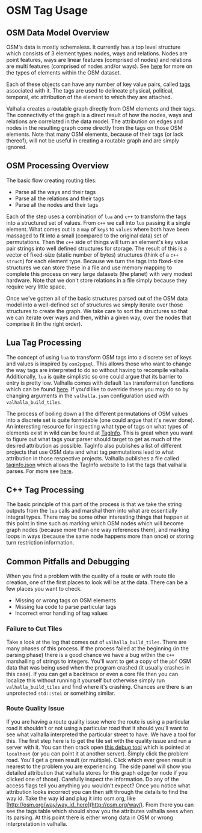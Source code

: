 # OSM Tag Usage

## OSM Data Model Overview

OSM's data is mostly schemaless. It currently has a top level structure which consists of 3 element types: nodes, ways and relations. Nodes are point features, ways are linear features (comprised of nodes) and relations are multi features (comprised of nodes and/or ways). See [here](https://wiki.openstreetmap.org/wiki/Relation) for more on the types of elements within the OSM dataset.

Each of these objects can have any number of key value pairs, called [tags](https://wiki.openstreetmap.org/wiki/Tags) associated with it. The tags are used to delineate physical, political, temporal, etc attribution of the element to which they are attached.

Valhalla creates a routable graph directly from OSM elements and their tags. The connectivity of the graph is a direct result of how the nodes, ways and relations are correlated in the data model. The attribution on edges and nodes in the resulting graph come directly from the tags on those OSM elements. Note that many OSM elements, because of their tags (or lack thereof), will not be useful in creating a routable graph and are simply ignored.

## OSM Processing Overview

The basic flow creating routing tiles:

* Parse all the ways and their tags
* Parse all the relations and their tags
* Parse all the nodes and their tags

Each of the step uses a combination of `lua` and `c++` to transform the tags into a structured set of values. From `c++` we call into `lua` passing it a single element. What comes out is a `map` of `keys` to `values` where both have been massaged to fit into a small (compared to the original data) set of permutations. Then the `c++` side of things will turn an element's key value pair strings into well defined structures for storage. The result of this is a vector of fixed-size (static number of bytes) structures (think of a `c++` `struct`) for each element type. Because we turn the tags into fixed-size structures we can store these in a file and use memory mapping to complete this process on very large datasets (the planet) with very modest hardware. Note that we don't store relations in a file simply because they require very little space. 

Once we've gotten all of the basic structures parsed out of the OSM data model into a well-defined set of structures we simply iterate over those structures to create the graph. We take care to sort the structures so that we can iterate over ways and then, within a given way, over the nodes that comprise it (in the right order).

## Lua Tag Processing

The concept of using `lua` to transform OSM tags into a discrete set of keys and values is inspired by `osm2pgsql`. This allows those who want to change the way tags are interpreted to do so without having to recompile valhalla. Additionally, `lua` is quite simplistic so one could argue that its barrier to entry is pretty low. Valhalla comes with default `lua` transformation functions which can be found [here](https://github.com/valhalla/valhalla/tree/master/lua). If you'd like to override these you may do so by changing arguments in the `valhalla.json` configuration used with `valhalla_build_tiles`.

The process of boiling down all the different permutations of OSM values into a discrete set is quite formidable (one could argue that it's never done). An interesting resource for inspecting what type of tags on what types of elements exist in wild can be found at [TagInfo](https://taginfo.openstreetmap.org/). This is great when you want to figure out what tags your parser should target to get as much of the desired attribution as possible. TagInfo also publishes a list of different projects that use OSM data and what tag permutations lead to what attribution in those respective projects. Valhalla publishes a file called [taginfo.json](https://github.com/valhalla/valhalla/blob/master/taginfo.json) which allows the TagInfo website to list the tags that valhalla parses. For more see [here](https://taginfo.openstreetmap.org/projects/valhalla#tags).

## C++ Tag Processing

The basic principle of this part of the process is that we take the string outputs from the `lua` calls and marshal them into what are essentially integral types. There may be some other interesting things that happen at this point in time such as marking which OSM nodes which will become graph nodes (because more than one way references them), and marking loops in ways (because the same node happens more than once) or storing turn restriction information.

## Common Pitfalls and Debugging

When you find a problem with the quality of a route or with route tile creation, one of the first places to look will be at the data. There can be a few places you want to check.

* Missing or wrong tags on OSM elements
* Missing lua code to parse particular tags
* Incorrect error handling of tag values

### Failure to Cut Tiles

Take a look at the log that comes out of `valhalla_build_tiles`. There are many phases of this process. If the process failed at the beginning (in the parsing phase) there is a good chance we have a bug within the `c++` marshalling of strings to integers. You'll want to get a copy of the `pbf` OSM data that was being used when the program crashed (it usually crashes in this case). If you can get a backtrace or even a core file then you can localize this without running it yourself but otherwise simply run `valhalla_build_tiles` and find where it's crashing. Chances are there is an unprotected `std::stoi` or something similar.

### Route Quality Issue

If you are having a route quality issue where the route is using a particular road it shouldn't or not using a particular road that it should you'll want to see what valhalla interpreted the particular street to have. We have a tool for this. The first step here is to get the tile set with the quality issue and run a server with it. You can then crack open [this debug tool](http://valhalla.github.io/demos/locate/) which is pointed at `localhost` (or you can point it at another server). Simply click the problem road. You'll get a green result (or multiple). Click which ever green result is nearest to the problem you are experiencing. The side panel will show you detailed attribution that valhalla stores for this graph edge (or node if you clicked one of those). Carefully inspect the information. Do any of the access flags tell you anything you wouldn't expect? Once you notice what attribution looks incorrect you can then sift through the details to find the way id. Take the way id and plug it into osm.org, like [http://osm.org/way/way_id_here](http://osm.org/way/). From there you can see the tags table which should show you the attributes valhalla sees when its parsing. At this point there is either wrong data in OSM or wrong interpretation in valhalla.
